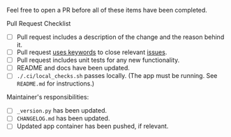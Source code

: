 Feel free to open a PR before all of these items have been completed.

Pull Request Checklist
 - [ ] Pull request includes a description of the change and the reason behind it.
 - [ ] Pull request [uses keywords](https://help.github.com/en/articles/closing-issues-using-keywords) to close relevant [issues](https://github.com/uptake/autofocus/issues).
 - [ ] Pull request includes unit tests for any new functionality.
 - [ ] README and docs have been updated.
 - [ ] `./.ci/local_checks.sh` passes locally. (The app must be running. See `README.md` for instructions.)

Maintainer's responsibilities:
- [ ] `_version.py` has been updated.
- [ ] `CHANGELOG.md` has been updated.
- [ ] Updated app container has been pushed, if relevant.
